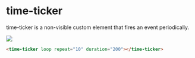 # time-ticker

time-ticker is a non-visible custom element that fires an event periodically.

![](https://media.giphy.com/media/Hlb53yZwhKobm/giphy.gif)

```html
<time-ticker loop repeat="10" duration="200"></time-ticker>
```
